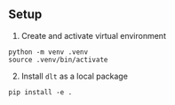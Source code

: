 ## Setup

1. Create and activate virtual environment
```
python -m venv .venv
source .venv/bin/activate
```
2. Install `dlt` as a local package
```
pip install -e .
```